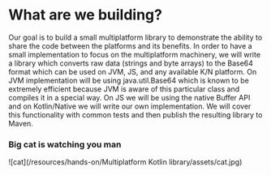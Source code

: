 # What are we building?

Our goal is to build a small multiplatform library to demonstrate the ability to share the code between the platforms and its benefits. In order to have a small implementation to focus on the multiplatform machinery, we will write a library which converts raw data (strings and byte arrays) to the Base64 format which can be used on JVM, JS, and any available K/N platform. On JVM implementation will be using java.util.Base64 which is known to be extremely efficient because JVM is aware of this particular class and compiles it in a special way. On JS we will be using the native Buffer API and on Kotlin/Native we will write our own implementation. We will cover this functionality with common tests and then publish the resulting library to Maven.


### Big cat is watching you man

![cat](/resources/hands-on/Multiplatform Kotlin library/assets/cat.jpg)